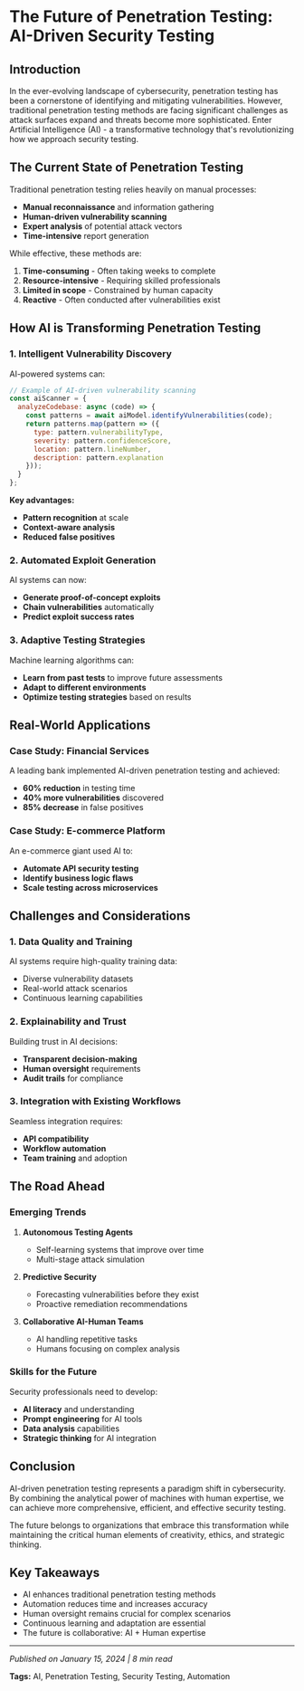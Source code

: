 # The Future of Penetration Testing: AI-Driven Security Testing

## Introduction

In the ever-evolving landscape of cybersecurity, penetration testing has been a cornerstone of identifying and mitigating vulnerabilities. However, traditional penetration testing methods are facing significant challenges as attack surfaces expand and threats become more sophisticated. Enter Artificial Intelligence (AI) - a transformative technology that's revolutionizing how we approach security testing.

## The Current State of Penetration Testing

Traditional penetration testing relies heavily on manual processes:

- **Manual reconnaissance** and information gathering
- **Human-driven vulnerability scanning**
- **Expert analysis** of potential attack vectors
- **Time-intensive** report generation

While effective, these methods are:

1. **Time-consuming** - Often taking weeks to complete
2. **Resource-intensive** - Requiring skilled professionals
3. **Limited in scope** - Constrained by human capacity
4. **Reactive** - Often conducted after vulnerabilities exist

## How AI is Transforming Penetration Testing

### 1. Intelligent Vulnerability Discovery

AI-powered systems can:

```javascript
// Example of AI-driven vulnerability scanning
const aiScanner = {
  analyzeCodebase: async (code) => {
    const patterns = await aiModel.identifyVulnerabilities(code);
    return patterns.map(pattern => ({
      type: pattern.vulnerabilityType,
      severity: pattern.confidenceScore,
      location: pattern.lineNumber,
      description: pattern.explanation
    }));
  }
};
```

**Key advantages:**
- **Pattern recognition** at scale
- **Context-aware analysis**
- **Reduced false positives**

### 2. Automated Exploit Generation

AI systems can now:

- **Generate proof-of-concept exploits**
- **Chain vulnerabilities** automatically
- **Predict exploit success rates**

### 3. Adaptive Testing Strategies

Machine learning algorithms can:

- **Learn from past tests** to improve future assessments
- **Adapt to different environments**
- **Optimize testing strategies** based on results

## Real-World Applications

### Case Study: Financial Services

A leading bank implemented AI-driven penetration testing and achieved:

- **60% reduction** in testing time
- **40% more vulnerabilities** discovered
- **85% decrease** in false positives

### Case Study: E-commerce Platform

An e-commerce giant used AI to:

- **Automate API security testing**
- **Identify business logic flaws**
- **Scale testing across microservices**

## Challenges and Considerations

### 1. Data Quality and Training

AI systems require high-quality training data:
- Diverse vulnerability datasets
- Real-world attack scenarios
- Continuous learning capabilities

### 2. Explainability and Trust

Building trust in AI decisions:
- **Transparent decision-making**
- **Human oversight** requirements
- **Audit trails** for compliance

### 3. Integration with Existing Workflows

Seamless integration requires:
- **API compatibility**
- **Workflow automation**
- **Team training** and adoption

## The Road Ahead

### Emerging Trends

1. **Autonomous Testing Agents**
   - Self-learning systems that improve over time
   - Multi-stage attack simulation

2. **Predictive Security**
   - Forecasting vulnerabilities before they exist
   - Proactive remediation recommendations

3. **Collaborative AI-Human Teams**
   - AI handling repetitive tasks
   - Humans focusing on complex analysis

### Skills for the Future

Security professionals need to develop:

- **AI literacy** and understanding
- **Prompt engineering** for AI tools
- **Data analysis** capabilities
- **Strategic thinking** for AI integration

## Conclusion

AI-driven penetration testing represents a paradigm shift in cybersecurity. By combining the analytical power of machines with human expertise, we can achieve more comprehensive, efficient, and effective security testing.

The future belongs to organizations that embrace this transformation while maintaining the critical human elements of creativity, ethics, and strategic thinking.

## Key Takeaways

- AI enhances traditional penetration testing methods
- Automation reduces time and increases accuracy
- Human oversight remains crucial for complex scenarios
- Continuous learning and adaptation are essential
- The future is collaborative: AI + Human expertise

---

*Published on January 15, 2024 | 8 min read*

**Tags:** AI, Penetration Testing, Security Testing, Automation
